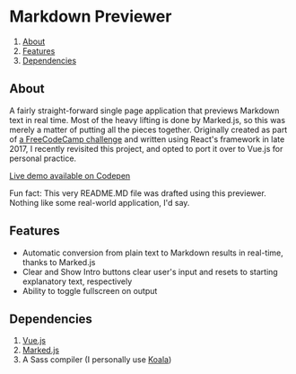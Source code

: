 Markdown Previewer
===

1. [About](#about)
1. [Features](#features)
1. [Dependencies](#dependencies)


About
---

A fairly straight-forward single page application that previews Markdown text in real time. Most of the heavy lifting is done by Marked.js, so this was merely a matter of putting all the pieces together. Originally created as part of [a FreeCodeCamp challenge](https://learn.freecodecamp.org/front-end-libraries/front-end-libraries-projects/build-a-markdown-previewer/) and written using React's framework in late 2017, I recently revisited this project, and opted to port it over to Vue.js for personal practice.

[Live demo available on Codepen](https://codepen.io/Ashto/full/aqJwEv/)

Fun fact: This very README.MD file was drafted using this previewer. Nothing like some real-world application, I'd say.

Features
---

* Automatic conversion from plain text to Markdown results in real-time, thanks to Marked.js
* Clear and Show Intro buttons clear user's input and resets to starting explanatory text, respectively
* Ability to toggle fullscreen on output


Dependencies
---

1. [Vue.js](https://github.com/vuejs/vue)
1. [Marked.js](https://github.com/markedjs/marked)
1. A Sass compiler (I personally use [Koala](http://koala-app.com/))